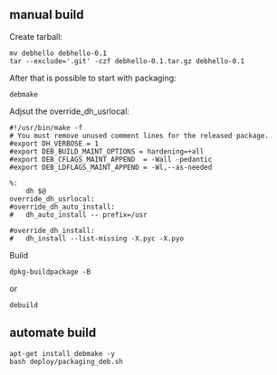 ## manual build

Create tarball: 
~~~
mv debhello debhello-0.1
tar --exclude='.git' -czf debhello-0.1.tar.gz debhello-0.1
~~~

After that is possible to start with packaging: 
~~~
debmake
~~~

Adjsut the override_dh_usrlocal:
~~~
#!/usr/bin/make -f
# You must remove unused comment lines for the released package.
#export DH_VERBOSE = 1
#export DEB_BUILD_MAINT_OPTIONS = hardening=+all
#export DEB_CFLAGS_MAINT_APPEND  = -Wall -pedantic
#export DEB_LDFLAGS_MAINT_APPEND = -Wl,--as-needed

%:
	dh $@  
override_dh_usrlocal:
#override_dh_auto_install:
#	dh_auto_install -- prefix=/usr

#override_dh_install:
#	dh_install --list-missing -X.pyc -X.pyo
~~~

Build

`dpkg-buildpackage -B`

or

`debuild`

## automate build

~~~
apt-get install debmake -y
bash deploy/packaging_deb.sh
~~~
